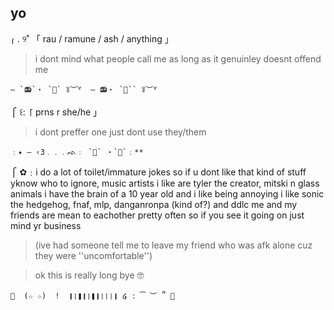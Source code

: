 yo
  -
  
⎧ . ୨˚ 「  rau / ramune / ash / anything 」
  > i dont mind what people call me as long as it genuinley doesnt offend me

    — `📻`・ `🦪` ꒦︶꒷  — 📻・ `💄`` ꒦︶꒷ 

 
⎧ ꒰: 「 prns r she/he 」
>  i dont preffer one just dont use they/them


    ﹕✦ — ‹𝟹﹒﹒﹒ᨒ﹕ `💄` ・`🧾`﹕**

⎧ ✿﹕i do a lot of toilet/immature jokes so if u dont like that kind of stuff yknow who to ignore, music artists i like are tyler the creator, mitski n glass animals  i have the brain of a 10 year old and i like being annoying i like sonic the hedgehog, fnaf, mlp, danganronpa (kind of?) and ddlc   me and my friends are mean to eachother pretty often so if you see it going on just mind yr business
> (ive had someone tell me to leave my friend who was afk alone cuz they were ''uncomfortable'')

> ok this is really long bye 🤓

    🦪  (☆ ☆)  !  ❙❘❚❙❘❚❙❘❘❘❙ ໒ ː ͡ ︶ ՞ 💬  






